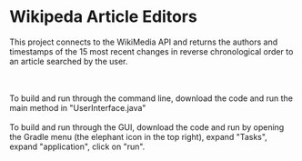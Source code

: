 <h1>Wikipeda Article Editors</h1>
<p>This project connects to the WikiMedia API and returns the authors and timestamps of the 15 most recent changes in reverse chronological order to an article searched by the user.</p> <br><br>
To build and run through the command line, download the code and run the main method in "UserInterface.java"<br><br>
To build and run through the GUI, download the code and run by opening the Gradle menu (the elephant icon in the top right), expand "Tasks", expand "application", click on "run".
